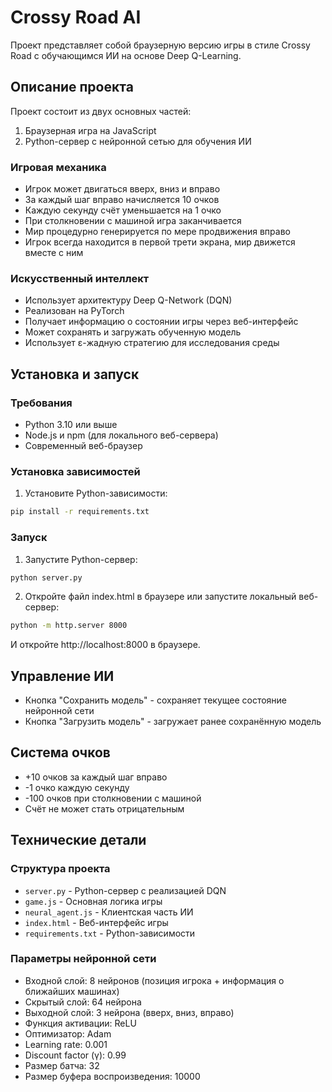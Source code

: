 # Crossy Road AI

Проект представляет собой браузерную версию игры в стиле Crossy Road с обучающимся ИИ на основе Deep Q-Learning.

## Описание проекта

Проект состоит из двух основных частей:
1. Браузерная игра на JavaScript
2. Python-сервер с нейронной сетью для обучения ИИ

### Игровая механика
- Игрок может двигаться вверх, вниз и вправо
- За каждый шаг вправо начисляется 10 очков
- Каждую секунду счёт уменьшается на 1 очко
- При столкновении с машиной игра заканчивается
- Мир процедурно генерируется по мере продвижения вправо
- Игрок всегда находится в первой трети экрана, мир движется вместе с ним

### Искусственный интеллект
- Использует архитектуру Deep Q-Network (DQN)
- Реализован на PyTorch
- Получает информацию о состоянии игры через веб-интерфейс
- Может сохранять и загружать обученную модель
- Использует ε-жадную стратегию для исследования среды

## Установка и запуск

### Требования
- Python 3.10 или выше
- Node.js и npm (для локального веб-сервера)
- Современный веб-браузер

### Установка зависимостей

1. Установите Python-зависимости:
```bash
pip install -r requirements.txt
```

### Запуск

1. Запустите Python-сервер:
```bash
python server.py
```

2. Откройте файл index.html в браузере или запустите локальный веб-сервер:
```bash
python -m http.server 8000
```
И откройте http://localhost:8000 в браузере.

## Управление ИИ
- Кнопка "Сохранить модель" - сохраняет текущее состояние нейронной сети
- Кнопка "Загрузить модель" - загружает ранее сохранённую модель

## Система очков
- +10 очков за каждый шаг вправо
- -1 очко каждую секунду
- -100 очков при столкновении с машиной
- Счёт не может стать отрицательным

## Технические детали

### Структура проекта
- `server.py` - Python-сервер с реализацией DQN
- `game.js` - Основная логика игры
- `neural_agent.js` - Клиентская часть ИИ
- `index.html` - Веб-интерфейс игры
- `requirements.txt` - Python-зависимости

### Параметры нейронной сети
- Входной слой: 8 нейронов (позиция игрока + информация о ближайших машинах)
- Скрытый слой: 64 нейрона
- Выходной слой: 3 нейрона (вверх, вниз, вправо)
- Функция активации: ReLU
- Оптимизатор: Adam
- Learning rate: 0.001
- Discount factor (γ): 0.99
- Размер батча: 32
- Размер буфера воспроизведения: 10000
 